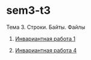 # sem3-t3
Тема 3. Строки. Байты. Файлы

1. [Инвариантная работа 1](https://github.com/python-basic/sem3-t3-Kosorukov/blob/master/inv1)

4. [Инвариантная работа 4](https://github.com/python-basic/sem3-t3-Kosorukov/blob/master/inv4)
